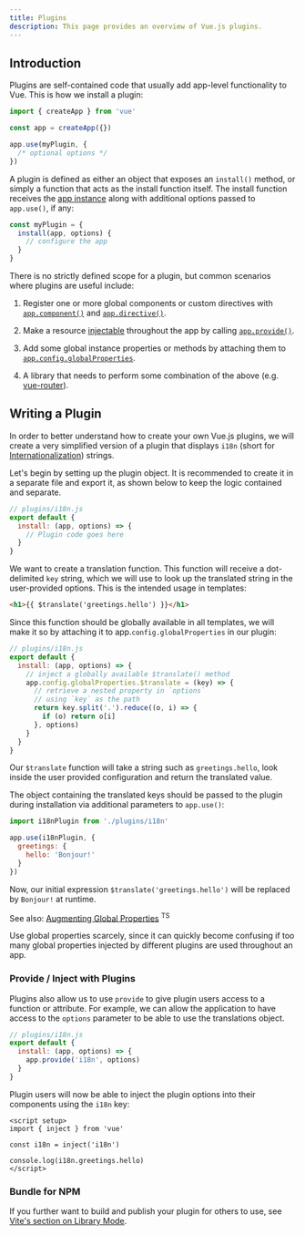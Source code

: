 ```yaml
---
title: Plugins
description: This page provides an overview of Vue.js plugins.
---
```


## Introduction​

Plugins are self-contained code that usually add app-level functionality to Vue. This is how we install a plugin:

```js
import { createApp } from 'vue'

const app = createApp({})

app.use(myPlugin, {
  /* optional options */
})
```

A plugin is defined as either an object that exposes an `install()` method, or simply a function that acts as the install function itself. The install function receives the [app instance](https://vuejs.org/api/application.html) along with additional options passed to `app.use()`, if any:

```js
const myPlugin = {
  install(app, options) {
    // configure the app
  }
}
```

There is no strictly defined scope for a plugin, but common scenarios where plugins are useful include:

1. Register one or more global components or custom directives with [`app.component()`](https://vuejs.org/api/application.html#app-component) and [`app.directive()`](https://vuejs.org/api/application.html#app-directive).

2. Make a resource [injectable](https://vuejs.org/guide/components/provide-inject.html) throughout the app by calling [`app.provide()`](https://vuejs.org/api/application.html#app-provide).

3. Add some global instance properties or methods by attaching them to [`app.config.globalProperties`](https://vuejs.org/api/application.html#app-config-globalproperties).

4. A library that needs to perform some combination of the above (e.g. [vue-router](https://github.com/vuejs/vue-router-next)).


## Writing a Plugin​

In order to better understand how to create your own Vue.js plugins, we will create a very simplified version of a plugin that displays `i18n` (short for [Internationalization](https://en.wikipedia.org/wiki/Internationalization_and_localization)) strings.

Let's begin by setting up the plugin object. It is recommended to create it in a separate file and export it, as shown below to keep the logic contained and separate.


```js
// plugins/i18n.js
export default {
  install: (app, options) => {
    // Plugin code goes here
  }
}
```

We want to create a translation function. This function will receive a dot-delimited `key` string, which we will use to look up the translated string in the user-provided options. This is the intended usage in templates:


```html
<h1>{{ $translate('greetings.hello') }}</h1>
```

Since this function should be globally available in all templates, we will make it so by attaching it to app.`config.globalProperties` in our plugin:


```js
// plugins/i18n.js
export default {
  install: (app, options) => {
    // inject a globally available $translate() method
    app.config.globalProperties.$translate = (key) => {
      // retrieve a nested property in `options`
      // using `key` as the path
      return key.split('.').reduce((o, i) => {
        if (o) return o[i]
      }, options)
    }
  }
}
```


Our `$translate` function will take a string such as `greetings.hello`, look inside the user provided configuration and return the translated value.

The object containing the translated keys should be passed to the plugin during installation via additional parameters to `app.use()`:


```js
import i18nPlugin from './plugins/i18n'

app.use(i18nPlugin, {
  greetings: {
    hello: 'Bonjour!'
  }
})
```

Now, our initial expression `$translate('greetings.hello')` will be replaced by `Bonjour!` at runtime.

See also: [Augmenting Global Properties](https://vuejs.org/guide/typescript/options-api.html#augmenting-global-properties) <sup>TS</sup>


<Aside type="note" title="TIP">
Use global properties scarcely, since it can quickly become confusing if too many global properties injected by different plugins are used throughout an app.
</Aside>


### Provide / Inject with Plugins​

Plugins also allow us to use `provide` to give plugin users access to a function or attribute. For example, we can allow the application to have access to the `options` parameter to be able to use the translations object.


```js
// plugins/i18n.js
export default {
  install: (app, options) => {
    app.provide('i18n', options)
  }
}
```

Plugin users will now be able to inject the plugin options into their components using the `i18n` key:

```vue
<script setup>
import { inject } from 'vue'

const i18n = inject('i18n')

console.log(i18n.greetings.hello)
</script>
```

### Bundle for NPM​

If you further want to build and publish your plugin for others to use, see [Vite's section on Library Mode](https://vitejs.dev/guide/build.html#library-mode).
